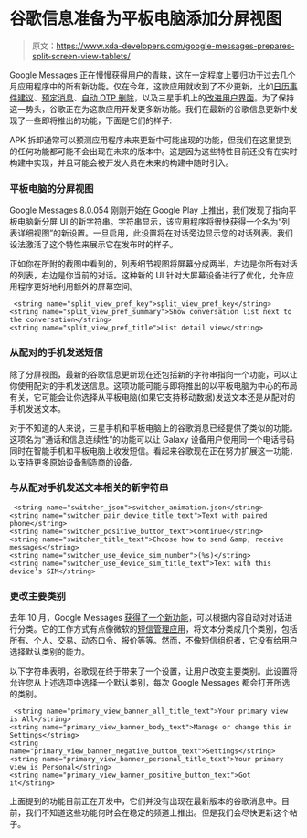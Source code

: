 # 谷歌信息准备为平板电脑添加分屏视图

> 原文：<https://www.xda-developers.com/google-messages-prepares-split-screen-view-tablets/>

Google Messages 正在慢慢获得用户的青睐，这在一定程度上要归功于过去几个月应用程序中的所有新功能。仅在今年，这款应用就收到了不少更新，比如[日历事件建议](https://www.xda-developers.com/google-messages-suggest-add-calendar-event/)、[预定消息](https://www.xda-developers.com/android-password-checkup-scheduled-messages/)、[自动 OTP 删除](https://www.xda-developers.com/google-messages-auto-otp-delete/)，以及三星手机上的[改进用户界面](https://www.xda-developers.com/google-messages-galaxy-s21-one-ui-design/)。为了保持这一势头，谷歌正在为这款应用开发更多新功能。我们在最新的谷歌信息更新中发现了一些即将推出的功能，下面是它们的样子:

APK 拆卸通常可以预测应用程序未来更新中可能出现的功能，但我们在这里提到的任何功能都可能不会出现在未来的版本中。这是因为这些特性目前还没有在实时构建中实现，并且可能会被开发人员在未来的构建中随时引入。

### 平板电脑的分屏视图

Google Messages 8.0.054 刚刚开始在 Google Play 上推出，我们发现了指向平板电脑新分屏 UI 的新字符串。字符串显示，该应用程序将很快获得一个名为“列表详细视图”的新设置。一旦启用，此设置将在对话旁边显示您的对话列表。我们设法激活了这个特性来展示它在发布时的样子。

正如你在所附的截图中看到的，列表细节视图将屏幕分成两半，左边是你所有对话的列表，右边是你当前的对话。这种新的 UI 针对大屏幕设备进行了优化，允许应用程序更好地利用额外的屏幕空间。

```
 <string name="split_view_pref_key">split_view_pref_key</string>
<string name="split_view_pref_summary">Show conversation list next to the conversation</string>
<string name="split_view_pref_title">List detail view</string> 
```

### 从配对的手机发送短信

除了分屏视图，最新的谷歌信息更新现在还包括新的字符串指向一个功能，可以让你使用配对的手机发送信息。这项功能可能与即将推出的以平板电脑为中心的布局有关，它可能会让你选择从平板电脑(如果它支持移动数据)发送文本还是从配对的手机发送文本。

对于不知道的人来说，三星手机和平板电脑上的谷歌消息已经提供了类似的功能。这项名为“通话和信息连续性”的功能可以让 Galaxy 设备用户使用同一个电话号码同时在智能手机和平板电脑上收发短信。看起来谷歌现在正在努力扩展这一功能，以支持更多原始设备制造商的设备。

### 与从配对手机发送文本相关的新字符串

```
 <string name="switcher_json">switcher_animation.json</string>
<string name="switcher_pair_device_title_text">Text with paired phone</string>
<string name="switcher_positive_button_text">Continue</string>
<string name="switcher_title_text">Choose how to send &amp; receive messages</string>
<string name="switcher_use_device_sim_number">(%s)</string>
<string name="switcher_use_device_sim_title_text">Text with this device’s SIM</string> 
```

### 更改主要类别

去年 10 月，Google Messages [获得了一个新功能](https://www.xda-developers.com/google-messages-app-test-categorize-conversations/)，可以根据内容自动对对话进行分类。它的工作方式有点像微软的[短信管理应用](https://play.google.com/store/apps/details?id=com.microsoft.android.smsorganizer)，将文本分类成几个类别，包括所有、个人、交易、动态口令、报价等等。然而，不像短信组织者，它没有给用户选择默认类别的能力。

以下字符串表明，谷歌现在终于带来了一个设置，让用户改变主要类别。此设置将允许您从上述选项中选择一个默认类别，每次 Google Messages 都会打开所选的类别。

```
 <string name="primary_view_banner_all_title_text">Your primary view is All</string>
<string name="primary_view_banner_body_text">Manage or change this in Settings</string>
<string name="primary_view_banner_negative_button_text">Settings</string>
<string name="primary_view_banner_personal_title_text">Your primary view is Personal</string>
<string name="primary_view_banner_positive_button_text">Got it</string> 
```

上面提到的功能目前正在开发中，它们并没有出现在最新版本的谷歌消息中。目前，我们不知道这些功能何时会在稳定的频道上推出。但是我们会尽快更新这个帖子。